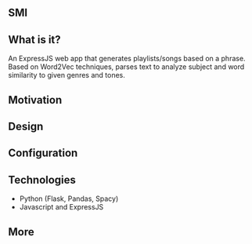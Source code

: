 ## SMI
  
  ## What is it?
   An ExpressJS web app that generates playlists/songs based on a phrase. Based on Word2Vec techniques, parses text to analyze subject and word similarity to given genres and tones. 
    
  ## Motivation

  ## Design

## Configuration
  
## Technologies
  - Python (Flask, Pandas, Spacy)
  - Javascript and ExpressJS
  
  
## More


